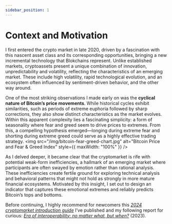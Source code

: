 ```yaml
---
sidebar_position: 1
---
```


# Context and Motivation

I first entered the crypto market in late 2020, driven by a fascination with this nascent asset class and its corresponding opportunities, bringing a new incremental technology that Blokchains represent. Unlike established markets, cryptoassets present a unique combination of innovation, unpredictability and volatility, reflecting the characteristics of an emerging market. These include high volatility, rapid technological evolution, and an ecosystem often influenced by sentiment-driven behavior, and the other way around. 

One of the most striking observations I made early on was the **cyclical nature of Bitcoin’s price movements**. While historical cycles exhibit similarities, such as periods of extreme euphoria followed by sharp corrections, they also show distinct characteristics as the market evolves. Within this apparent complexity lies a fascinating simplicity: a form of seasonality where fear and greed seem to drive prices to extremes. From this, a compelling hypothesis emerged—longing during extreme fear and shorting during extreme greed could serve as a highly effective trading strategy.
<img src="/img/bitcoin-fear-greed-chart.jpg" alt="Bitcoin Price and Fear & Greed Index" style={{ maxWidth: "100%" }} />
<div class="extra-space"></div>
As I delved deeper, it became clear that the cryptomarket is rife with potential weak-form inefficiencies, a hallmark of an emerging market where participants are often swayed by emotion rather than rational analysis. These inefficiencies create fertile ground for exploring technical analysis and behavioral patterns that might not hold as strongly in more mature financial ecosystems. Motivated by this insight, I set out to design an indicator that captures these emotional extremes and reliably predicts Bitcoin’s tops and bottoms. 

<div class="extra-space"></div>

Before continuing, I highly recommend for newcomers this *[2024 cryptomarket introduction guide](https://www.linkedin.com/posts/benjamin-faccin_cryptoinvesting-web3-investmentguide-activity-7242920032156954626-4yC-/?utm_source=share&utm_medium=member_desktop)* I’ve published and my following report for curious: *[Era of interoperability: no matter what, but when?](https://www.linkedin.com/posts/benjamin-faccin_era-of-interoperability-no-matter-what-activity-7116424236675543040-cvgr/?utm_source=share&utm_medium=member_desktop)*
 (2023).

